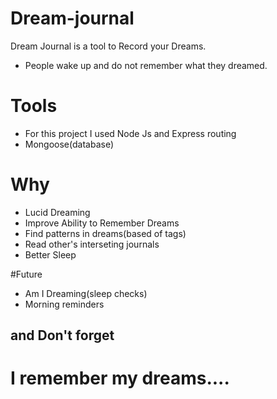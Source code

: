 # Dream-journal
Dream Journal is a tool to Record your Dreams.
- People wake up and do not remember what they dreamed.
# Tools
- For this project I used Node Js and Express routing
- Mongoose(database)
# Why
- Lucid Dreaming
- Improve Ability to Remember Dreams
- Find patterns in dreams(based of tags)
- Read other's interseting journals
- Better Sleep

#Future
- Am I Dreaming(sleep checks)
- Morning reminders

## and Don't forget
# I remember my dreams....
